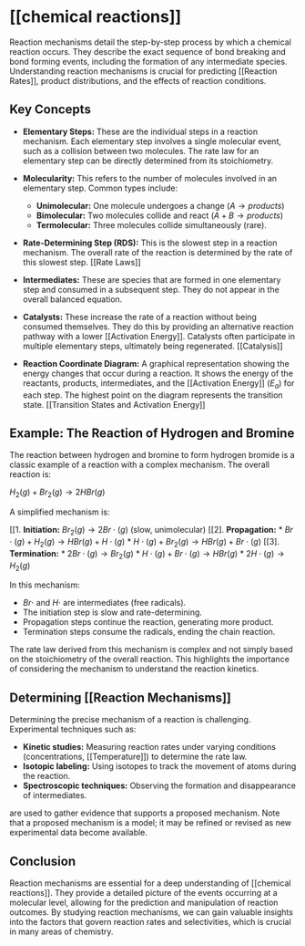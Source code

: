 # [[chemical reactions]]
Reaction mechanisms detail the step-by-step process by which a chemical reaction occurs.  They describe the exact sequence of bond breaking and bond forming events, including the formation of any intermediate species. Understanding reaction mechanisms is crucial for predicting [[Reaction Rates]], product distributions, and the effects of reaction conditions.

## Key Concepts

* **Elementary Steps:** These are the individual steps in a reaction mechanism. Each elementary step involves a single molecular event, such as a collision between two molecules.  The rate law for an elementary step can be directly determined from its stoichiometry.

* **Molecularity:** This refers to the number of molecules involved in an elementary step.  Common types include:
    * **Unimolecular:** One molecule undergoes a change ($A \rightarrow products$)
    * **Bimolecular:** Two molecules collide and react ($A + B \rightarrow products$)
    * **Termolecular:** Three molecules collide simultaneously (rare).

* **Rate-Determining Step (RDS):** This is the slowest step in a reaction mechanism. The overall rate of the reaction is determined by the rate of this slowest step. [[Rate Laws]]

* **Intermediates:** These are species that are formed in one elementary step and consumed in a subsequent step. They do not appear in the overall balanced equation.

* **Catalysts:** These increase the rate of a reaction without being consumed themselves. They do this by providing an alternative reaction pathway with a lower [[Activation Energy]].  Catalysts often participate in multiple elementary steps, ultimately being regenerated. [[Catalysis]]

* **Reaction Coordinate Diagram:** A graphical representation showing the energy changes that occur during a reaction. It shows the energy of the reactants, products, intermediates, and the [[Activation Energy]] ($E_a$) for each step.  The highest point on the diagram represents the transition state. [[Transition States and Activation Energy]]


## Example: The Reaction of Hydrogen and Bromine

The reaction between hydrogen and bromine to form hydrogen bromide is a classic example of a reaction with a complex mechanism.  The overall reaction is:

$H_2(g) + Br_2(g) \rightarrow 2HBr(g)$

A simplified mechanism is:

[[1. **Initiation:** $Br_2(g) \rightarrow 2Br\cdot(g)$ (slow, unimolecular)
[[2]. **Propagation:**
    * $Br\cdot(g) + H_2(g) \rightarrow HBr(g) + H\cdot(g)$
    * $H\cdot(g) + Br_2(g) \rightarrow HBr(g) + Br\cdot(g)$
[[3]. **Termination:**
    * $2Br\cdot(g) \rightarrow Br_2(g)$
    * $H\cdot(g) + Br\cdot(g) \rightarrow HBr(g)$
    * $2H\cdot(g) \rightarrow H_2(g)$


In this mechanism:

* $Br\cdot$ and $H\cdot$ are intermediates (free radicals).
* The initiation step is slow and rate-determining.
* Propagation steps continue the reaction, generating more product.
* Termination steps consume the radicals, ending the chain reaction.

The rate law derived from this mechanism is complex and not simply based on the stoichiometry of the overall reaction. This highlights the importance of considering the mechanism to understand the reaction kinetics.


##  Determining [[Reaction Mechanisms]] 
Determining the precise mechanism of a reaction is challenging.  Experimental techniques such as:

* **Kinetic studies:** Measuring reaction rates under varying conditions (concentrations, [[Temperature]]) to determine the rate law.
* **Isotopic labeling:** Using isotopes to track the movement of atoms during the reaction.
* **Spectroscopic techniques:** Observing the formation and disappearance of intermediates.

are used to gather evidence that supports a proposed mechanism.  Note that a proposed mechanism is a model; it may be refined or revised as new experimental data become available.


## Conclusion

Reaction mechanisms are essential for a deep understanding of [[chemical reactions]]. They provide a detailed picture of the events occurring at a molecular level, allowing for the prediction and manipulation of reaction outcomes.  By studying reaction mechanisms, we can gain valuable insights into the factors that govern reaction rates and selectivities, which is crucial in many areas of chemistry.

